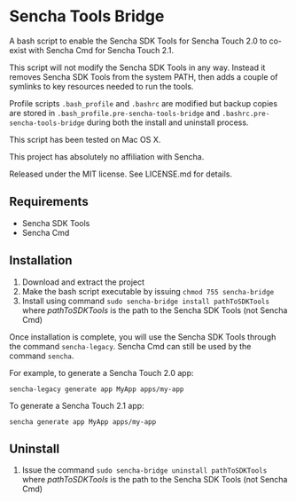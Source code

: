 Sencha Tools Bridge
===================

A bash script to enable the Sencha SDK Tools for Sencha Touch 2.0 to 
co-exist with Sencha Cmd for Sencha Touch 2.1.

This script will not modify the Sencha SDK Tools in any way. Instead it removes
Sencha SDK Tools from the system PATH, then adds a couple of symlinks to key resources
needed to run the tools. 

Profile scripts `.bash_profile` and `.bashrc` are modified but backup copies are stored in
`.bash_profile.pre-sencha-tools-bridge` and `.bashrc.pre-sencha-tools-bridge` during both
the install and uninstall process.

This script has been tested on Mac OS X.

This project has absolutely no affiliation with Sencha.

Released under the MIT license. See LICENSE.md for details.

Requirements
-----------

- Sencha SDK Tools
- Sencha Cmd

Installation
------------

1. Download and extract the project
2. Make the bash script executable by issuing `chmod 755 sencha-bridge`
3. Install using command `sudo sencha-bridge install pathToSDKTools` where *pathToSDKTools* is the path to the Sencha SDK Tools (not Sencha Cmd)

Once installation is complete, you will use the Sencha SDK Tools through the command `sencha-legacy`. 
Sencha Cmd can still be used by the command `sencha`.

For example, to generate a Sencha Touch 2.0 app:

    sencha-legacy generate app MyApp apps/my-app

To generate a Sencha Touch 2.1 app:

    sencha generate app MyApp apps/my-app

Uninstall
---------

1. Issue the command `sudo sencha-bridge uninstall pathToSDKTools` where *pathToSDKTools* is the path to the Sencha SDK Tools (not Sencha Cmd)